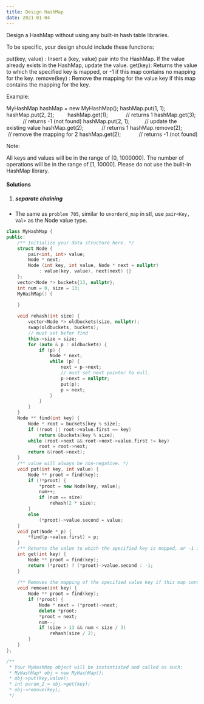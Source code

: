```yaml
---
title: Design HashMap
date: 2021-01-04
---
```

Design a HashMap without using any built-in hash table libraries.

To be specific, your design should include these functions:

put(key, value) : Insert a (key, value) pair into the HashMap. If the value already exists in the HashMap, update the value.
get(key): Returns the value to which the specified key is mapped, or -1 if this map contains no mapping for the key.
remove(key) : Remove the mapping for the value key if this map contains the mapping for the key.

Example:

MyHashMap hashMap = new MyHashMap();
hashMap.put(1, 1);          
hashMap.put(2, 2);         
hashMap.get(1);            // returns 1
hashMap.get(3);            // returns -1 (not found)
hashMap.put(2, 1);          // update the existing value
hashMap.get(2);            // returns 1 
hashMap.remove(2);          // remove the mapping for 2
hashMap.get(2);            // returns -1 (not found) 

Note:

All keys and values will be in the range of [0, 1000000].
The number of operations will be in the range of [1, 10000].
Please do not use the built-in HashMap library.

#### Solutions

1. ##### separate chaining

- The same as `problem 705`, similar to `unorderd_map` in stl, use `pair<Key, Val>` as the Node value type.

```cpp
class MyHashMap {
public:
    /** Initialize your data structure here. */
    struct Node {
        pair<int, int> value;
        Node * next;
        Node (int key, int value, Node * next = nullptr) 
            : value(key, value), next(next) {}
    };
    vector<Node *> buckets{13, nullptr};
    int num = 0, size = 13;
    MyHashMap() {

    }
    
    void rehash(int size) {
        vector<Node *> oldbuckets(size, nullptr);
        swap(oldbuckets, buckets);
        // must set befor find
        this->size = size;
        for (auto & p : oldbuckets) {
            if (p) {
                Node * next;
                while (p) {
                    next = p->next;
                    // must set next pointer to null.
                    p->next = nullptr;
                    put(p);
                    p = next;
                }
            }
        }
    }
    Node ** find(int key) {
        Node * root = buckets[key % size];
        if (!root || root->value.first == key)
            return &buckets[key % size];
        while (root->next && root->next->value.first != key)
            root = root->next;
        return &(root->next);
    }
    /** value will always be non-negative. */
    void put(int key, int value) {
        Node ** proot = find(key);
        if (!*proot) {
            *proot = new Node(key, value);
            num++;
            if (num == size)
                rehash(2 * size);
        }
        else
            (*proot)->value.second = value;
    }
    void put(Node * p) {
        *find(p->value.first) = p;
    }
    /** Returns the value to which the specified key is mapped, or -1 if this map contains no mapping for the key */
    int get(int key) {
        Node ** proot = find(key);
        return (*proot) ? (*proot)->value.second : -1;
    }
    
    /** Removes the mapping of the specified value key if this map contains a mapping for the key */
    void remove(int key) {
        Node ** proot = find(key);
        if (*proot) {
            Node * next = (*proot)->next;
            delete *proot;
            *proot = next;
            num--;
            if (size > 13 && num < size / 3)
                rehash(size / 2);
        }
    }
};

/**
 * Your MyHashMap object will be instantiated and called as such:
 * MyHashMap* obj = new MyHashMap();
 * obj->put(key,value);
 * int param_2 = obj->get(key);
 * obj->remove(key);
 */
```